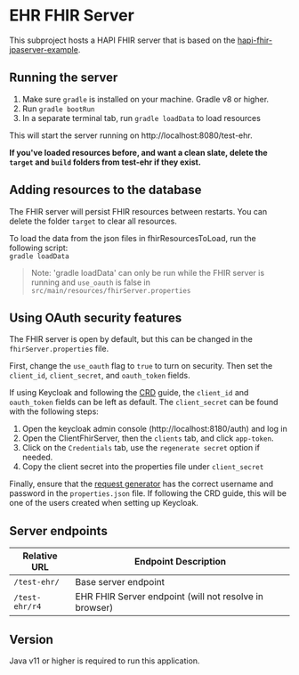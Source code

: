 # EHR FHIR Server
This subproject hosts a HAPI FHIR server that is based on the [hapi-fhir-jpaserver-example](https://github.com/jamesagnew/hapi-fhir/tree/master/hapi-fhir-jpaserver-example).

## Running the server
1. Make sure `gradle` is installed on your machine. Gradle v8 or higher.
2. Run `gradle bootRun`
3. In a separate terminal tab, run `gradle loadData` to load resources

This will start the server running on http://localhost:8080/test-ehr.

**If you've loaded resources before, and want a clean slate, delete the `target` and `build` folders from test-ehr if they exist.**

## Adding resources to the database
The FHIR server will persist FHIR resources between restarts. You can delete the folder `target` to clear all resources.

To load the data from the json files in fhirResourcesToLoad, run the following script:  
`gradle loadData` 

>Note: 'gradle loadData' can only be run while the FHIR server is running and `use_oauth` is false in         `src/main/resources/fhirServer.properties`

## Using OAuth security features
The FHIR server is open by default, but this can be changed in the `fhirServer.properties` file.  

First, change the `use_oauth` flag to `true` to turn on security.  Then set the `client_id`, `client_secret`, and `oauth_token` fields.

If using Keycloak and following the [CRD](https://github.com/mcode/CRD) guide, the `client_id` and `oauth_token` fields can be left as default.  The `client_secret` can be found with the following steps:

1) Open the keycloak admin console (http://localhost:8180/auth) and log in
2) Open the ClientFhirServer, then the `clients` tab, and click `app-token`.  
3) Click on the `Credentials` tab, use the `regenerate secret` option if needed.
4) Copy the client secret into the properties file under `client_secret`

Finally, ensure that the [request generator](https://github.com/mcode/crd-request-generator) has the correct username and password in the `properties.json` file.  If following the CRD guide, this will be one of the users created when setting up Keycloak.

## Server endpoints
|Relative URL|Endpoint Description|
|----|----|
|`/test-ehr/`|Base server endpoint|
|`/test-ehr/r4`|EHR FHIR Server endpoint (will not resolve in browser)|

## Version
Java v11 or higher is required to run this application.
 
